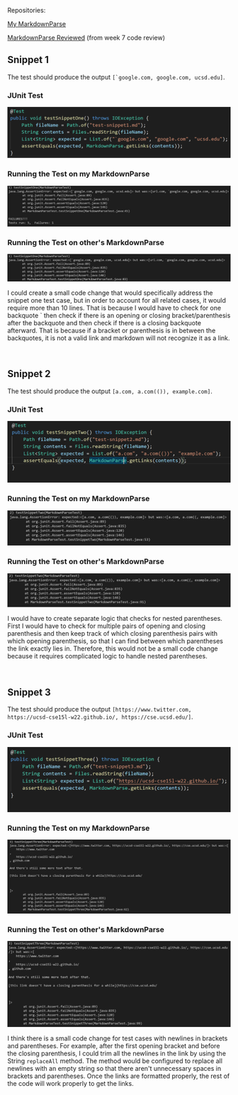 Repositories: 

[My MarkdownParse](https://github.com/prashasthk/markdown-parse)

[MarkdownParse Reviewed](https://github.com/Darrengn/markdown-parse) (from week 7 code review)



## Snippet 1

The test should produce the output ``[`google.com, google.com, ucsd.edu]``.
### JUnit Test
![Image](report_4_files/testOne.PNG)

### Running the Test on my MarkdownParse
![Image](report_4_files/myoutput.PNG)

### Running the Test on other's MarkdownParse
![Image](report_4_files/otherTest1Output.PNG)

I could create a small code change that would specifically address the snippet one test case, but in order to account for all related cases, it would require more than 10 lines. That is because I would have to check for one backquote ` then check if there is an opening or closing bracket/parenthesis after the backquote and then check if there is a closing backquote afterward. That is because if a bracket or parenthesis is in between the backquotes, it is not a valid link and markdown will not recognize it as a link.

&nbsp;

## Snippet 2
The test should produce the output `[a.com, a.com(()), example.com]`.
### JUnit Test
![Image](report_4_files/testTwo.PNG)

### Running the Test on my MarkdownParse
![Image](report_4_files/myTest2Output.PNG)

### Running the Test on other's MarkdownParse
![Image](report_4_files/otherTest2Output.PNG)

I would have to create separate logic that checks for nested parentheses. First I would have to check for multiple pairs of opening and closing parenthesis and then keep track of which closing parenthesis pairs with which opening parenthesis, so that I can find between which parentheses the link exactly lies in. Therefore, this would not be a small code change because it requires complicated logic to handle nested parentheses.

&nbsp;

## Snippet 3
The test should produce the output `[https://www.twitter.com, https://ucsd-cse15l-w22.github.io/, https://cse.ucsd.edu/]`.

### JUnit Test
![Image](report_4_files/testThree.PNG)

### Running the Test on my MarkdownParse
![Image](report_4_files/myTest3Output.PNG)

### Running the Test on other's MarkdownParse
![Image](report_4_files/otherTest3Output.PNG)

I think there is a small code change for test cases with newlines in brackets and parentheses. For example, after the first opening bracket and before the closing parenthesis, I could trim all the newlines in the link by using the String `replaceAll` method. The method would be configured to replace all newlines with an empty string so that there aren't unnecessary spaces in brackets and parentheses. Once the links are formatted properly, the rest of the code will work properly to get the links.

